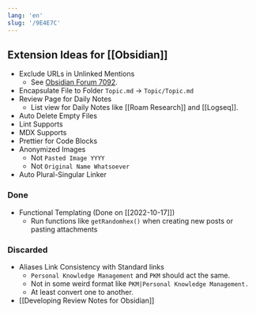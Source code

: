```yaml
---
lang: 'en'
slug: '/9E4E7C'
---
```


## Extension Ideas for [[Obsidian]]

- Exclude URLs in Unlinked Mentions
  - See [Obsidian Forum 7092](https://forum.obsidian.md/t/exclude-backlink-mentions-in-link-markup-from-suggested-backlinks/7092).
- Encapsulate File to Folder `Topic.md` → `Topic/Topic.md`
- Review Page for Daily Notes
  - List view for Daily Notes like [[Roam Research]] and [[Logseq]].
- Auto Delete Empty Files
- Lint Supports
- MDX Supports
- Prettier for Code Blocks
- Anonymized Images
  - Not `Pasted Image YYYY`
  - Not `Original Name Whatsoever`
- Auto Plural-Singular Linker

### Done

- Functional Templating (Done on [[2022-10-17]])
  - Run functions like `getRandomhex()` when creating new posts or pasting attachments

### Discarded

- Aliases Link Consistency with Standard links
  - `Personal Knowledge Management` and `PKM` should act the same.
  - Not in some weird format like `PKM|Personal Knowledge Management.`
  - At least convert one to another.
- [[Developing Review Notes for Obsidian]]